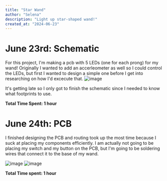 ```yaml
---
title: "Star Wand"
author: "Selena"
description: "Light up star-shaped wand!"
created_at: "2024-06-23"
---
```


# June 23rd: Schematic
For this project, I'm making a pcb with 5 LEDs (one for each prong) for my wand! Originally I wanted to add an accerleometer as well so I could control the LEDs, but first I wanted to design a simple one before I get into researching on how I'd excecute that. 
![image](https://github.com/user-attachments/assets/e991397a-6007-463b-9f6e-c745e5097422)

It's getting late so I only got to finish the schematic since I needed to know what footprints to use.

**Total Time Spent: 1 hour**

# June 24th: PCB
I finished designing the PCB and routing took up the most time because I suck at placing my components efficiently. I am actually not going to be placing my switch and my button on the PCB, but I'm going to be soldering wires that connect it to the base of my wand.

![image](https://github.com/user-attachments/assets/d2e338dd-2e1d-4e78-a1c2-d0e454985623)
![image](https://github.com/user-attachments/assets/eb50b724-fdc3-47de-ad52-d8226982a803)

**Total Time spent: 1 hour**
